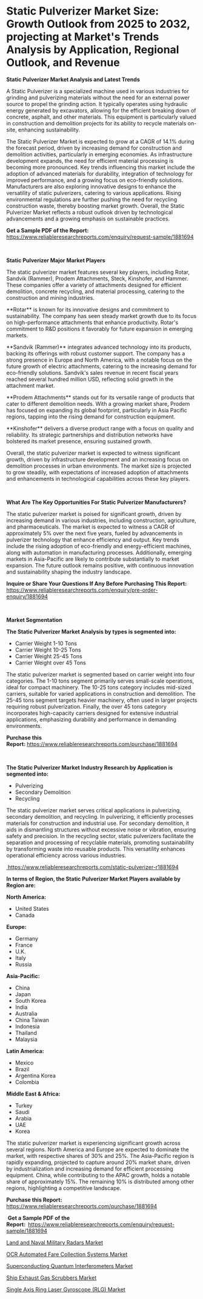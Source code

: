 <p><h1>Static Pulverizer Market Size: Growth Outlook from 2025 to 2032, projecting at Market's Trends Analysis by Application, Regional Outlook, and Revenue</h1></p><p><strong>Static Pulverizer Market Analysis and Latest Trends</strong></p>
<p><p>A Static Pulverizer is a specialized machine used in various industries for grinding and pulverizing materials without the need for an external power source to propel the grinding action. It typically operates using hydraulic energy generated by excavators, allowing for the efficient breaking down of concrete, asphalt, and other materials. This equipment is particularly valued in construction and demolition projects for its ability to recycle materials on-site, enhancing sustainability.</p><p>The Static Pulverizer Market is expected to grow at a CAGR of 14.1% during the forecast period, driven by increasing demand for construction and demolition activities, particularly in emerging economies. As infrastructure development expands, the need for efficient material processing is becoming more pronounced. Key trends influencing this market include the adoption of advanced materials for durability, integration of technology for improved performance, and a growing focus on eco-friendly solutions. Manufacturers are also exploring innovative designs to enhance the versatility of static pulverizers, catering to various applications. Rising environmental regulations are further pushing the need for recycling construction waste, thereby boosting market growth. Overall, the Static Pulverizer Market reflects a robust outlook driven by technological advancements and a growing emphasis on sustainable practices.</p></p>
<p><strong>Get a Sample PDF of the Report:&nbsp;</strong> <a href="https://www.reliableresearchreports.com/enquiry/request-sample/1881694?utm_campaign=37&utm_medium=2&utm_source=Github&utm_content=ia&utm_term=01032025&utm_id=static-pulverizer">https://www.reliableresearchreports.com/enquiry/request-sample/1881694</a></p>
<p>&nbsp;</p>
<p><strong>Static Pulverizer Major Market Players</strong></p>
<p><p>The static pulverizer market features several key players, including Rotar, Sandvik (Rammer), Prodem Attachments, Steck, Kinshofer, and Hammer. These companies offer a variety of attachments designed for efficient demolition, concrete recycling, and material processing, catering to the construction and mining industries.</p><p>**Rotar** is known for its innovative designs and commitment to sustainability. The company has seen steady market growth due to its focus on high-performance attachments that enhance productivity. Rotar's commitment to R&D positions it favorably for future expansion in emerging markets.</p><p>**Sandvik (Rammer)** integrates advanced technology into its products, backing its offerings with robust customer support. The company has a strong presence in Europe and North America, with a notable focus on the future growth of electric attachments, catering to the increasing demand for eco-friendly solutions. Sandvik's sales revenue in recent fiscal years reached several hundred million USD, reflecting solid growth in the attachment market.</p><p>**Prodem Attachments** stands out for its versatile range of products that cater to different demolition needs. With a growing market share, Prodem has focused on expanding its global footprint, particularly in Asia Pacific regions, tapping into the rising demand for construction equipment.</p><p>**Kinshofer** delivers a diverse product range with a focus on quality and reliability. Its strategic partnerships and distribution networks have bolstered its market presence, ensuring sustained growth.</p><p>Overall, the static pulverizer market is expected to witness significant growth, driven by infrastructure development and an increasing focus on demolition processes in urban environments. The market size is projected to grow steadily, with expectations of increased adoption of attachments and enhancements in technological capabilities across these key players.</p></p>
<p>&nbsp;</p>
<p><strong>What Are The Key Opportunities For Static Pulverizer Manufacturers?</strong></p>
<p><p>The static pulverizer market is poised for significant growth, driven by increasing demand in various industries, including construction, agriculture, and pharmaceuticals. The market is expected to witness a CAGR of approximately 5% over the next five years, fueled by advancements in pulverizer technology that enhance efficiency and output. Key trends include the rising adoption of eco-friendly and energy-efficient machines, along with automation in manufacturing processes. Additionally, emerging markets in Asia-Pacific are likely to contribute substantially to market expansion. The future outlook remains positive, with continuous innovation and sustainability shaping the industry landscape.</p></p>
<p><strong>Inquire or Share Your Questions If Any Before Purchasing This Report:</strong> <a href="https://www.reliableresearchreports.com/enquiry/pre-order-enquiry/1881694?utm_campaign=37&utm_medium=2&utm_source=Github&utm_content=ia&utm_term=01032025&utm_id=static-pulverizer">https://www.reliableresearchreports.com/enquiry/pre-order-enquiry/1881694</a></p>
<p>&nbsp;</p>
<p><strong>Market Segmentation</strong></p>
<p><strong>The Static Pulverizer Market Analysis by types is segmented into:</strong></p>
<p><ul><li>Carrier Weight 1-10 Tons</li><li>Carrier Weight 10-25 Tons</li><li>Carrier Weight 25-45 Tons</li><li>Carrier Weight over 45 Tons</li></ul></p>
<p><p>The static pulverizer market is segmented based on carrier weight into four categories. The 1-10 tons segment primarily serves small-scale operations, ideal for compact machinery. The 10-25 tons category includes mid-sized carriers, suitable for varied applications in construction and demolition. The 25-45 tons segment targets heavier machinery, often used in larger projects requiring robust pulverization. Finally, the over 45 tons category incorporates high-capacity carriers designed for extensive industrial applications, emphasizing durability and performance in demanding environments.</p></p>
<p><strong>Purchase this Report:&nbsp;</strong><a href="https://www.reliableresearchreports.com/purchase/1881694?utm_campaign=37&utm_medium=2&utm_source=Github&utm_content=ia&utm_term=01032025&utm_id=static-pulverizer">https://www.reliableresearchreports.com/purchase/1881694</a></p>
<p>&nbsp;</p>
<p><strong>The Static Pulverizer Market Industry Research by Application is segmented into:</strong></p>
<p><ul><li>Pulverizing</li><li>Secondary Demolition</li><li>Recycling</li></ul></p>
<p><p>The static pulverizer market serves critical applications in pulverizing, secondary demolition, and recycling. In pulverizing, it efficiently processes materials for construction and industrial use. For secondary demolition, it aids in dismantling structures without excessive noise or vibration, ensuring safety and precision. In the recycling sector, static pulverizers facilitate the separation and processing of recyclable materials, promoting sustainability by transforming waste into reusable products. This versatility enhances operational efficiency across various industries.</p></p>
<p><a href="https://www.reliableresearchreports.com/static-pulverizer-r1881694?utm_campaign=37&utm_medium=2&utm_source=Github&utm_content=ia&utm_term=01032025&utm_id=static-pulverizer">&nbsp;https://www.reliableresearchreports.com/static-pulverizer-r1881694</a></p>
<p><strong>In terms of Region, the Static Pulverizer Market Players available by Region are:</strong></p>
<p>
    <p> <strong> North America: </strong>
        <ul>
            <li>United States</li>
            <li>Canada</li>
        </ul>
        </p> 
    <p> <strong> Europe: </strong>
        <ul>
            <li>Germany</li>
            <li>France</li>
            <li>U.K.</li>
            <li>Italy</li>
            <li>Russia</li>
        </ul>
        </p> 
    <p> <strong> Asia-Pacific: </strong>
        <ul>
            <li>China</li>
            <li>Japan</li>
            <li>South Korea</li>
            <li>India</li>
            <li>Australia</li>
            <li>China Taiwan</li>
            <li>Indonesia</li>
            <li>Thailand</li>
            <li>Malaysia</li>
        </ul>
        </p> 
    <p> <strong> Latin America: </strong>
        <ul>
            <li>Mexico</li>
            <li>Brazil</li>
            <li>Argentina Korea</li>
            <li>Colombia</li>
        </ul>
        </p> 
    <p> <strong> Middle East & Africa: </strong>
        <ul>
            <li>Turkey</li>
            <li>Saudi</li>
            <li>Arabia</li>
            <li>UAE</li>
            <li>Korea</li>
        </ul>
    </p>
    </p>
<p><p>The static pulverizer market is experiencing significant growth across several regions. North America and Europe are expected to dominate the market, with respective shares of 30% and 25%. The Asia-Pacific region is rapidly expanding, projected to capture around 20% market share, driven by industrialization and increasing demand for efficient processing equipment. China, while contributing to the APAC growth, holds a notable share of approximately 15%. The remaining 10% is distributed among other regions, highlighting a competitive landscape.</p></p>
<p><strong>Purchase this Report: </strong><a href="https://www.reliableresearchreports.com/purchase/1881694?utm_campaign=37&utm_medium=2&utm_source=Github&utm_content=ia&utm_term=01032025&utm_id=static-pulverizer">https://www.reliableresearchreports.com/purchase/1881694</a></p>
<p>&nbsp;<strong>Get a Sample PDF of the Report:&nbsp;&nbsp;</strong><a href="https://www.reliableresearchreports.com/enquiry/request-sample/1881694?utm_campaign=37&utm_medium=2&utm_source=Github&utm_content=ia&utm_term=01032025&utm_id=static-pulverizer">https://www.reliableresearchreports.com/enquiry/request-sample/1881694</a></p>
<p><strong></strong></p>
<p><p><a href="https://github.com/dringals/Market-Research-Report-List-6/blob/main/land-and-naval-military-radars-market.md?utm_campaign=37&utm_medium=2&utm_source=Github&utm_content=ia&utm_term=01032025&utm_id=static-pulverizer">Land and Naval Military Radars Market</a></p><p><a href="https://github.com/billejuman43/Market-Research-Report-List-1/blob/main/ocr-automated-fare-collection-systems-market.md?utm_campaign=37&utm_medium=2&utm_source=Github&utm_content=ia&utm_term=01032025&utm_id=static-pulverizer">OCR Automated Fare Collection Systems Market</a></p><p><a href="https://github.com/daglascimpoi/Market-Research-Report-List-1/blob/main/superconducting-quantum-interferometers-market.md?utm_campaign=37&utm_medium=2&utm_source=Github&utm_content=ia&utm_term=01032025&utm_id=static-pulverizer">Superconducting Quantum Interferometers Market</a></p><p><a href="https://github.com/pockettifere14/Market-Research-Report-List-1/blob/main/ship-exhaust-gas-scrubbers-market.md?utm_campaign=37&utm_medium=2&utm_source=Github&utm_content=ia&utm_term=01032025&utm_id=static-pulverizer">Ship Exhaust Gas Scrubbers Market</a></p><p><a href="https://github.com/orltjitsuo/Market-Research-Report-List-1/blob/main/single-axis-ring-laser-gyroscope-rlg-market.md?utm_campaign=37&utm_medium=2&utm_source=Github&utm_content=ia&utm_term=01032025&utm_id=static-pulverizer">Single Axis Ring Laser Gyroscope (RLG) Market</a></p></p>